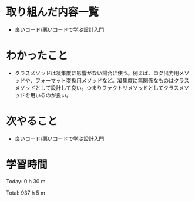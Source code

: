 # 取り組んだ内容一覧
- 良いコード/悪いコードで学ぶ設計入門

# わかったこと
- クラスメソッドは凝集度に影響がない場合に使う。例えば、ログ出力用メソッドや、フォーマット変換用メソッドなど。凝集度に無関係なものはクラスメソッドとして設計して良い。つまりファクトリメソッドとしてクラスメソッドを用いるのが良い。

# 次やること
- 良いコード/悪いコードで学ぶ設計入門

# 学習時間
Today: 0 h 30 m

Total: 937 h 5 m
